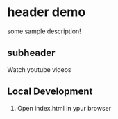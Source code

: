 # header demo

some sample description!

## subheader

Watch youtube videos

## Local Development

1. Open index.html in ypur browser